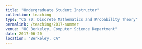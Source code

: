 ```yaml
---
title: "Undergraduate Student Instructor"
collection: teaching
type: "CS 70: Discrete Mathematics and Probability Theory"
permalink: /teaching/2017-summer
venue: "UC Berkeley, Computer Science Department"
date: 2017-06-20
location: "Berkeley, CA"
---
```

